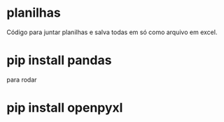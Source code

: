# planilhas
Código para juntar planilhas e salva todas em só como arquivo em excel.
# pip install pandas 
para rodar 
# pip install openpyxl
